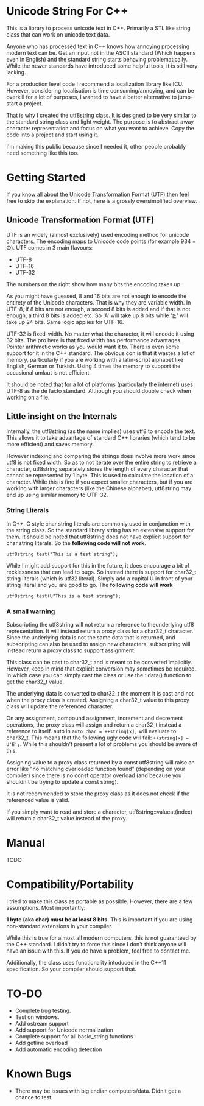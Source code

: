 # Unicode String For C++

This is a library to process unicode text in C++. Primarily a STL like string class that can work on unicode text data.

Anyone who has processed text in C++ knows how annoying processing modern text can be. Get an input not in the ASCII standard (Which happens even in English) and the standard string starts behaving problematically. While the newer standards have introduced some helpful tools, it is still very lacking. 

For a production level code I recommend a localization library like ICU. However, considering localisation is time consuming/annoying, and can be overkill for a lot of purposes, I wanted to have a better alternative to jump-start a project.

That is why I created the utf8string class. It is designed to be very similar to the standard string class and light weight. The purpose is to abstract away character representation and focus on what you want to achieve. Copy the code into a project and start using it.

I'm making this public because since I needed it, other people probably need something like this too.




# Getting Started

If you know all about the Unicode Transformation Format (UTF) then feel free to skip the explanation. If not, here is a grossly oversimplified overview.

##  Unicode Transformation Format (UTF)

UTF is an widely (almost exclusively) used encoding method for unicode characters. The encoding maps to Unicode code points (for example 934 = Φ). UTF comes in 3 main flavours:

 - UTF-8
 - UTF-16
 - UTF-32
 
The numbers on the right show how many bits the encoding takes up. 

As you might have guessed, 8 and 16 bits are not enough to encode the entirety of the Unicode characters. That is why they are variable width. In UTF-8, if 8 bits are not enough, a second 8 bits is added and if that is not enough, a third 8 bits is added etc. So 'A' will take up 8 bits while '≧' will take up 24 bits. Same logic applies for UTF-16.

UTF-32 is fixed-width. No matter what the character, it will encode it using 32 bits. The pro here is that fixed width has performance advantages. Pointer arithmetic works as you would want it to. There is even some support for it in the C++ standard. The obvious con is that it wastes a lot of memory, particularly if you are working with a latin-script alphabet like English, German or Turkish. Using 4 times the memory to support the occasional umlaut is not efficient. 

It should be noted that for a lot of platforms (particularly the internet) uses UTF-8 as the de facto standard. Although you should double check when working on a file.

## Little insight on the Internals

Internally, the utf8string (as the name implies) uses utf8 to encode the text. This allows it to take advantage of standard C++ libraries (which tend to be more efficient) and saves memory.

However indexing and comparing the strings does involve more work since utf8 is not fixed width. So as to not iterate over the entire string to retrieve a character, utf8string separately stores the length of every character that cannot be represented by 1 byte. This is used to calculate the location of a character. While this is fine if you expect smaller characters, but if you are working with larger characters (like the Chinese alphabet), utf8string may end up using similar memory to UTF-32.


### String Literals

In C++, C style char string literals are commonly used in conjunction with the string class. So the standard library string has an extensive support for them. It should be noted that utf8string does not have explicit support for char string literals. So the **following code will not work**.

`utf8string test("This is a test string");`

While I might add support for this in the future, it does encourage a bit of recklessness that can lead to bugs. So instead there is support for char32_t string literals (which is utf32 literal). Simply add a capital U in front of your string literal and you are good to go. The **following code will work**

`utf8string test(U"This is a test string");`

### A small warning
Subscripting the utf8string will not return a reference to theunderlying utf8 representation. It will instead return a proxy class for a char32_t character. Since the underlying data is not the same data that is returned, and subscripting can also be used to assign new characters, subscripting will instead return a proxy class to support assignment.

This class can be cast to char32_t and is meant to be converted implicitly. However, keep in mind that explicit conversion may sometimes be required. In which case you can simply cast the class or use the ::data() function to get the char32_t value.

The underlying data is converted to char32_t the moment it is cast and not when the proxy class is created. Assigning a char32_t value to this proxy class will update the referenced character. 

On any assignment, compound assignment, increment and decrement operations, the proxy class will assign and return a char32_t instead a reference to itself. auto in `auto char = ++string[x];` will evaluate to char32_t. This means that the following ugly code will fail: `++string[x] = U'E';`. While this shouldn't present a lot of problems you should be aware of this.

Assigning value to a proxy class returned by a const utf8string will raise an error like "no matching overloaded function found" (depending on your compiler) since there is no const operator overload (and because you shouldn't be trying to update a const string). 

It is not recommended to store the proxy class as it does not check if the referenced value is valid.

If you simply want to read and store a character, utf8string::valueat(index) will return a char32_t value instead of the proxy.


# Manual

TODO

# Compatibility/Portability
I tried to make this class as portable as possible. However, there are a few assumptions. Most importantly:

**1 byte (aka char) must be at least 8 bits.** This is important if you are using non-standard extensions in your compiler.

While this is true for almost all modern computers, this is not guaranteed by the C++ standard. I didn't try to force this since I don't think anyone will have an issue with this. If you do have a problem, feel free to contact me.

Additionally, the class uses functionality intoduced in the C++11 specification. So your compiler should support that.

# TO-DO
 - Complete bug testing.
 - Test on windows.
 - Add ostream support
 - Add support for Unicode normalization
 - Complete support for all basic_string functions
 - Add getline overload
 - Add automatic encoding detection

 # Known Bugs
 - There may be issues with big endian computers/data. Didn't get a chance to test.



